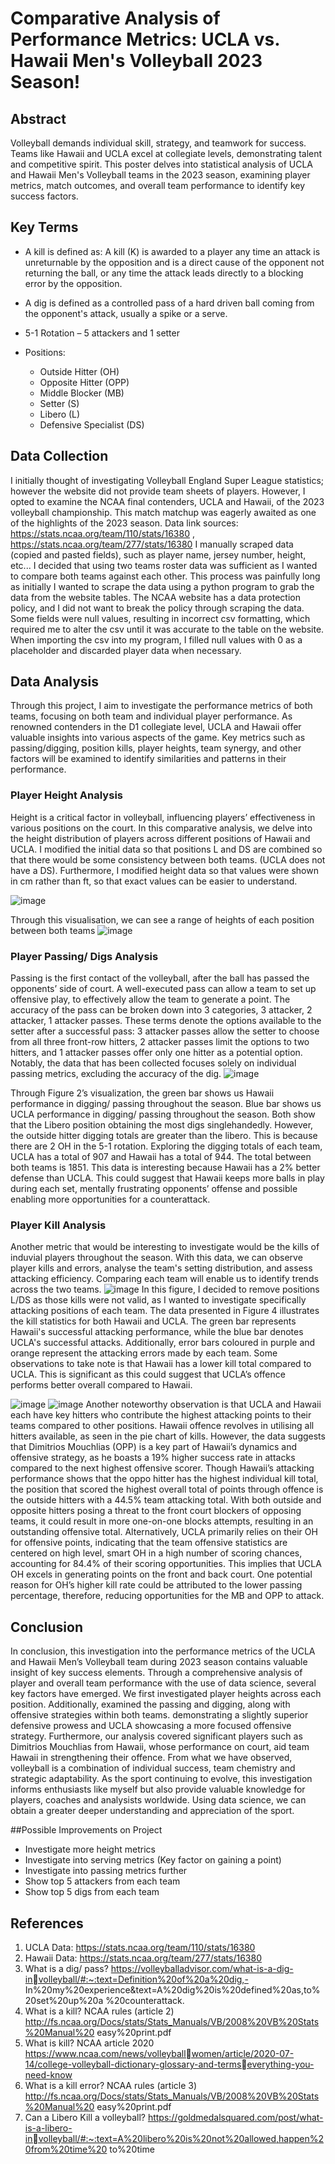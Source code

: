 # Comparative Analysis of Performance Metrics: UCLA vs. Hawaii Men's Volleyball 2023 Season!

## Abstract
Volleyball demands individual skill, strategy, and teamwork for success. Teams like Hawaii and UCLA excel at collegiate levels, demonstrating talent and competitive spirit. This poster delves into statistical analysis of UCLA and Hawaii Men's Volleyball teams in the 2023 season, examining player metrics, match outcomes, and overall team performance to identify key success factors.

## Key Terms
- A kill is defined as: A kill (K) is awarded to a player any time an attack is unreturnable by the opposition and is a direct cause of the opponent not returning the ball, or any time the attack leads directly to a blocking error by the opposition.
- A dig is defined as a controlled pass of a hard driven ball coming from the opponent's attack, usually a spike or a serve.
- 5-1 Rotation – 5 attackers and 1 setter

- Positions:
  -	Outside Hitter (OH)
  -	Opposite Hitter (OPP)
  -	Middle Blocker (MB)
  -	Setter (S)
  -	Libero (L)
  -	Defensive Specialist (DS)

## Data Collection
I initially thought of investigating Volleyball England Super League statistics; however the website did not provide team sheets of players. However, I opted to examine the NCAA final contenders, UCLA and Hawaii, of the 2023 volleyball championship. This match matchup was eagerly awaited as one of the highlights of the 2023 season.
Data link sources: https://stats.ncaa.org/team/110/stats/16380 , https://stats.ncaa.org/team/277/stats/16380
I manually scraped data (copied and pasted fields), such as player name, jersey number, height, etc... I decided that using two teams roster data was sufficient as I wanted to compare both teams against each other. This process was painfully long as initially I wanted to scrape the data using a python program to grab the data from the website tables. The NCAA website has a data protection policy, and I did not want to break the policy through scraping the data. Some fields were null values, resulting in incorrect csv formatting, which required me to alter the csv until it was accurate to the table on the website. When importing the csv into my program, I filled null values with 0 as a placeholder and discarded player data when necessary. 

## Data Analysis
Through this project, I aim to investigate the performance metrics of both teams, focusing on both team and individual player performance. As renowned contenders in the D1 collegiate level, UCLA and Hawaii offer valuable insights into various aspects of the game. Key metrics such as passing/digging, position kills, player heights, team synergy, and other factors will be examined to identify similarities and patterns in their performance.

### Player Height Analysis
Height is a critical factor in volleyball, influencing players’ effectiveness in various positions on the court. In this comparative analysis, we delve into the height distribution of players across different positions of Hawaii and UCLA. I modified the initial data so that positions L and DS are combined so that there would be some consistency between both teams. (UCLA does not have a DS). Furthermore, I modified height data so that values were shown in cm rather than ft, so that exact values can be easier to understand.

![image](https://github.com/lzam0/Volleyball-Data-Science-Project/assets/110193626/2bcfd411-0bf1-486c-b68f-5a25ac6877cf)

Through this visualisation, we can see a range of heights of each position between both teams
![image](https://github.com/lzam0/Volleyball-Data-Science-Project/assets/110193626/430443d3-7d96-49db-b89b-de546894bf6e)


### Player Passing/ Digs Analysis
Passing is the first contact of the volleyball, after the ball has passed the opponents’ side of court. A well-executed pass can allow a team to set up offensive play, to effectively allow the team to generate a point. The accuracy of the pass can be broken down into 3 categories, 3 attacker, 2 attacker, 1 attacker passes. These terms denote the options available to the setter after a successful pass: 3 attacker passes allow the setter to choose from all three front-row hitters, 2 attacker passes limit the options to two hitters, and 1 attacker passes offer only one hitter as a potential option. Notably, the data that has been collected focuses solely on individual passing metrics, excluding the accuracy of the dig.
![image](https://github.com/lzam0/Comprehensive-Analysis-of-Performance-Metrics/assets/110193626/0e66b938-e423-4459-a9ba-35904e08b017)

Through Figure 2’s visualization, the green bar shows us Hawaii performance in digging/ passing throughout the season. Blue bar shows us UCLA performance in digging/ passing throughout the season. Both show that the Libero position obtaining the most digs singlehandedly. However, the outside hitter digging totals are greater than the libero. This is because there are 2 OH in the 5-1 rotation. Exploring the digging totals of each team, UCLA has a total of 907 and Hawaii has a total of 944. The total between both teams is 1851.
This data is interesting because Hawaii has a 2% better defense than UCLA. This could suggest that Hawaii keeps more balls in play during each set, mentally frustrating opponents’ offense and possible enabling more opportunities for a counterattack.

### Player Kill Analysis
Another metric that would be interesting to investigate would be the kills of induvial players throughout the season. With this data, we can observe player kills and errors, analyse the team's setting distribution, and assess attacking efficiency. Comparing each team will enable us to identify trends across the two teams.
![image](https://github.com/lzam0/Comprehensive-Analysis-of-Performance-Metrics/assets/110193626/c0e25891-31d9-47ee-8eb1-16150f061ea8)
In this figure, I decided to remove positions L/DS as those kills were not valid, as I wanted to investigate specifically attacking positions of each team.
The data presented in Figure 4 illustrates the kill statistics for both Hawaii and UCLA. The green bar represents Hawaii's successful attacking performance, while the blue bar denotes UCLA's successful attacks. Additionally, error bars coloured in purple and orange represent the attacking errors made by each team. Some observations to take note is that Hawaii has a lower kill total compared to UCLA. This is significant as this could suggest that UCLA’s offence performs better overall compared to Hawaii.

![image](https://github.com/lzam0/Comprehensive-Analysis-of-Performance-Metrics/assets/110193626/d15e3dc4-046c-411b-865c-1e09fc61d846)
![image](https://github.com/lzam0/Comprehensive-Analysis-of-Performance-Metrics/assets/110193626/b9207e68-a1e5-4b92-b2c6-dd31fad191ef)
Another noteworthy observation is that UCLA and Hawaii each have key hitters who contribute the highest attacking points to their teams compared to other positions. Hawaii offence revolves in utilising all hitters available, as seen in the pie chart of kills. However, the data suggests that Dimitrios Mouchlias (OPP) is a key part of Hawaii’s dynamics and offensive strategy, as he boasts a 19% higher success rate in attacks compared to the next highest offensive scorer. 
Though Hawaii’s attacking performance shows that the oppo hitter has the highest individual kill total, the position that scored the highest overall total of points through offence is the outside hitters with a 44.5% team attacking total. With both outside and opposite hitters posing a threat to the front court blockers of opposing teams, it could result in more one-on-one blocks attempts, resulting in an outstanding offensive total.
Alternatively, UCLA primarily relies on their OH for offensive points, indicating that the team offensive statistics are centered on high level, smart OH in a high number of scoring chances, accounting for 84.4% of their scoring opportunities. This implies that UCLA OH excels in generating points on the front and back court. One potential reason for OH’s higher kill rate could be attributed to the lower passing percentage, therefore, reducing opportunities for the MB and OPP to attack.

## Conclusion
In conclusion, this investigation into the performance metrics of the UCLA and Hawaii Men’s Volleyball team during 2023 season contains valuable insight of key success elements. Through a comprehensive analysis of player and overall team performance with the use of data science, several key factors have emerged. We first investigated player heights across each position. Additionally, examined the passing and digging, along with offensive strategies within both teams. demonstrating a slightly superior defensive prowess and UCLA showcasing a more focused offensive strategy.
Furthermore, our analysis covered significant players such as Dimitrios Mouchlias from Hawaii, whose performance on court, aid team Hawaii in strengthening their offence. From what we have observed, volleyball is a combination of individual success, team chemistry and strategic adaptability. As the sport continuing to evolve, this investigation informs enthusiasts like myself but also provide valuable knowledge for players, coaches and analysists worldwide. Using data science, we can obtain a greater deeper understanding and appreciation of the sport.


##Possible Improvements on Project
- Investigate more height metrics
-	Investigate into serving metrics (Key factor on gaining a point)
-	Investigate into passing metrics further
-	Show top 5 attackers from each team
-	Show top 5 digs from each team

## References
1. UCLA Data: https://stats.ncaa.org/team/110/stats/16380
2. Hawaii Data: https://stats.ncaa.org/team/277/stats/16380
3. What is a dig/ pass? https://volleyballadvisor.com/what-is-a-dig-involleyball/#:~:text=Definition%20of%20a%20dig,-
In%20my%20experience&text=A%20dig%20is%20defined%20as,to%20set%20up%20a
%20counterattack.
4. What is a kill? NCAA rules (article 2) 
http://fs.ncaa.org/Docs/stats/Stats_Manuals/VB/2008%20VB%20Stats%20Manual%20
easy%20print.pdf
5. What is kill? NCAA article 2020 https://www.ncaa.com/news/volleyballwomen/article/2020-07-14/college-volleyball-dictionary-glossary-and-termseverything-you-need-know
6. What is a kill error? NCAA rules (article 3) 
http://fs.ncaa.org/Docs/stats/Stats_Manuals/VB/2008%20VB%20Stats%20Manual%20
easy%20print.pdf
7. Can a Libero Kill a volleyball? https://goldmedalsquared.com/post/what-is-a-libero-involleyball/#:~:text=A%20libero%20is%20not%20allowed,happen%20from%20time%20
to%20time
